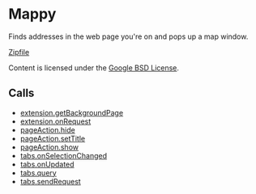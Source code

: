 
Mappy
=======

Finds addresses in the web page you're on and pops up a map window.

[Zipfile](http://developer.chrome.com/extensions/examples/extensions/mappy.zip)

Content is licensed under the [Google BSD License](https://developers.google.com/open-source/licenses/bsd).

Calls
-----

* [extension.getBackgroundPage](https://developer.chrome.com/extensions/extension#method-getBackgroundPage)
* [extension.onRequest](https://developer.chrome.com/extensions/extension#event-onRequest)
* [pageAction.hide](https://developer.chrome.com/extensions/pageAction#method-hide)
* [pageAction.setTitle](https://developer.chrome.com/extensions/pageAction#method-setTitle)
* [pageAction.show](https://developer.chrome.com/extensions/pageAction#method-show)
* [tabs.onSelectionChanged](https://developer.chrome.com/extensions/tabs#event-onSelectionChanged)
* [tabs.onUpdated](https://developer.chrome.com/extensions/tabs#event-onUpdated)
* [tabs.query](https://developer.chrome.com/extensions/tabs#method-query)
* [tabs.sendRequest](https://developer.chrome.com/extensions/tabs#method-sendRequest)